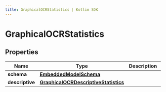 ```yaml
---
title: GraphicalOCRStatistics | Kotlin SDK
---
```




# GraphicalOCRStatistics

## Properties
Name | Type | Description | Notes
------------ | ------------- | ------------- | -------------
**schema** | [**EmbeddedModelSchema**](EmbeddedModelSchema) |  |  [optional]
**descriptive** | [**GraphicalOCRDescriptiveStatistics**](GraphicalOCRDescriptiveStatistics) |  |  [optional]




